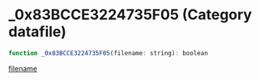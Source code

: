 # _0x83BCCE3224735F05 (Category datafile)

```js
function _0x83BCCE3224735F05(filename: string): boolean
```

[filename](_0x83BCCE3224735F05_m.md ':include')